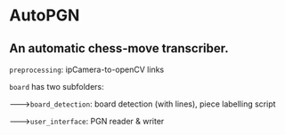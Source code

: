 # AutoPGN
## An automatic chess-move transcriber.

`preprocessing`: ipCamera-to-openCV links

`board` has two subfolders:

--->`board_detection`: board detection (with lines), piece labelling script

--->`user_interface`: PGN reader & writer
